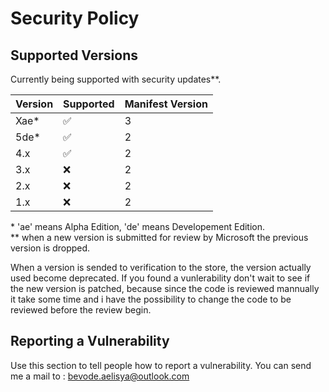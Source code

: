 # Security Policy

## Supported Versions

Currently being supported with security updates**.

| Version | Supported          | Manifest  Version |
| ------- | ------------------ | ----------------- |
|   Xae*  | :white_check_mark: |         3         |
|   5de*  | :white_check_mark: |         2         |
|   4.x   | :white_check_mark: |         2         |
|   3.x   | :x:                |         2         |
|   2.x   | :x:                |         2         |
|   1.x   | :x:                |         2         |

\* 'ae' means Alpha Edition, 'de' means Developement Edition.\
** when a new version is submitted for review by Microsoft the previous version is dropped.

When a version is sended to verification to the store, the version actually used become deprecated.
If you found a vunlerability don't wait to see if the new version is patched, because since the code is reviewed mannually it take some time and i have the possibility to change the code to be reviewed before the review begin.

## Reporting a Vulnerability

Use this section to tell people how to report a vulnerability.
You can send me a mail to : bevode.aelisya@outlook.com
